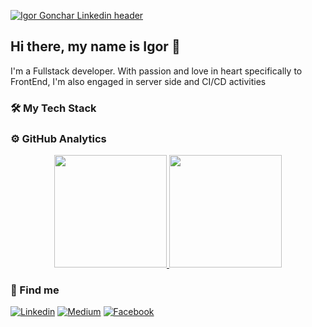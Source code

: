 [![Igor Gonchar Linkedin header](https://media-exp1.licdn.com/dms/image/C4E16AQFX4bM7ZRlDkA/profile-displaybackgroundimage-shrink_350_1400/0/1613136589594?e=1635984000&v=beta&t=6s8Jx_oEoamXkaDDsm69AHuCUu8SNXDSaO7HCvKbTP8)](https://www.linkedin.com/in/igor-gonchar)

## Hi there, my name is Igor 👋

I'm a Fullstack developer. With passion and love in heart specifically to FrontEnd, I'm also engaged in server side and CI/CD activities


### 🛠 My Tech Stack


<!-- ### ⚙️ GitHub Analytics
![GoncharIgor's GitHub stats](https://github-readme-stats.vercel.app/api?username=GoncharIgor) -->

### ⚙️ GitHub Analytics

<p align="center">
  <a href="https://github.com/GoncharIgor">
    <img height="180em" src="https://github-readme-stats-eight-theta.vercel.app/api?username=GoncharIgor&show_icons=true&theme=algolia&hide=prs&include_all_commits=true&count_private=true" />
    <img  height="180em" src="https://github-readme-stats-eight-theta.vercel.app/api/top-langs/?username=GoncharIgor&theme=algolia&layout=compact" />
  </a>
</p>


### 🔎 Find me
[![Linkedin](https://img.shields.io/badge/LinkedIn-blue?style=for-the-badge&logo=LinkedIn&labelColor=2867B2)](https://www.linkedin.com/in/igor-gonchar)
[![Medium](https://img.shields.io/badge/Medium-grey?style=for-the-badge&logo=Medium&labelColor=black)](https://igorgonchar.medium.com)
[![Facebook](https://img.shields.io/badge/Facebook-blue?style=for-the-badge&logo=Facebook&labelColor=4267B2&logoColor=white)](https://www.facebook.com/igorgoncharua)


<!--

Here are some ideas to get you started:

- 🔭 I’m currently working on ...
- 🌱 I’m currently learning ...
- 👯 I’m looking to collaborate on ...
- 🤔 I’m looking for help with ...
- 💬 Ask me about ...
- 😄 Pronouns: ...
- ⚡ Fun fact: ...
-->
